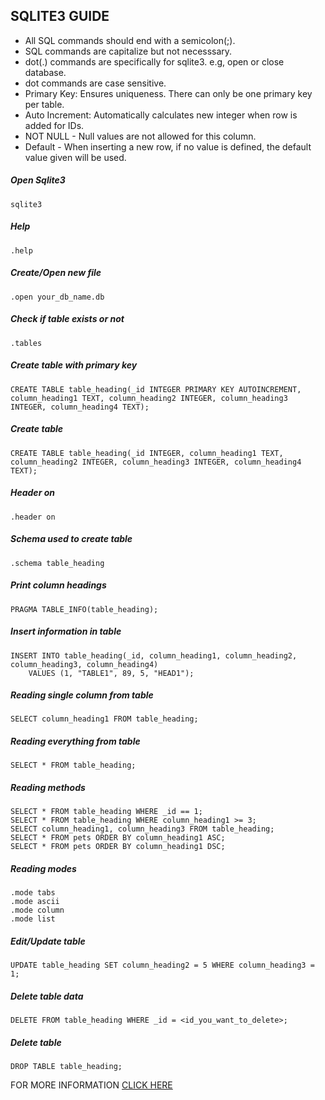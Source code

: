 ## SQLITE3 GUIDE
- All SQL commands should end with a semicolon(;).
- SQL commands are capitalize but not necesssary.
- dot(.) commands are specifically for sqlite3. e.g, open or close database.
- dot commands are case sensitive.
- Primary Key: Ensures uniqueness. There can only be one primary key per table.
- Auto Increment: Automatically calculates new integer when row is added for IDs.
- NOT NULL - Null values are not allowed for this column.
- Default<value> - When inserting a new row, if no value is defined, the default value given will be used.

##### Open Sqlite3
```
sqlite3
```

##### Help
```
.help
```

##### Create/Open new file
```
.open your_db_name.db
```

##### Check if table exists or not
```
.tables
```

##### Create table with primary key
```
CREATE TABLE table_heading(_id INTEGER PRIMARY KEY AUTOINCREMENT, column_heading1 TEXT, column_heading2 INTEGER, column_heading3 INTEGER, column_heading4 TEXT);
```
##### Create table
```
CREATE TABLE table_heading(_id INTEGER, column_heading1 TEXT, column_heading2 INTEGER, column_heading3 INTEGER, column_heading4 TEXT);
```

##### Header on
```
.header on
```

##### Schema used to create table
```
.schema table_heading
```

##### Print column headings
```
PRAGMA TABLE_INFO(table_heading);
```

##### Insert information in table
```
INSERT INTO table_heading(_id, column_heading1, column_heading2, column_heading3, column_heading4)
    VALUES (1, "TABLE1", 89, 5, "HEAD1");
```

##### Reading single column from table
```
SELECT column_heading1 FROM table_heading;
```

##### Reading everything from table
```
SELECT * FROM table_heading;
```

##### Reading methods
```
SELECT * FROM table_heading WHERE _id == 1;
SELECT * FROM table_heading WHERE column_heading1 >= 3;
SELECT column_heading1, column_heading3 FROM table_heading;
SELECT * FROM pets ORDER BY column_heading1 ASC;
SELECT * FROM pets ORDER BY column_heading1 DSC;
```

##### Reading modes
```
.mode tabs
.mode ascii
.mode column
.mode list
```

##### Edit/Update table
```
UPDATE table_heading SET column_heading2 = 5 WHERE column_heading3 = 1;
```

##### Delete table data
```
DELETE FROM table_heading WHERE _id = <id_you_want_to_delete>;
```

##### Delete table
```
DROP TABLE table_heading;
```

FOR MORE INFORMATION [CLICK HERE](https://d17h27t6h515a5.cloudfront.net/topher/2016/September/57ed880e_sql-sqlite-commands-cheat-sheet/sql-sqlite-commands-cheat-sheet.pdf)
